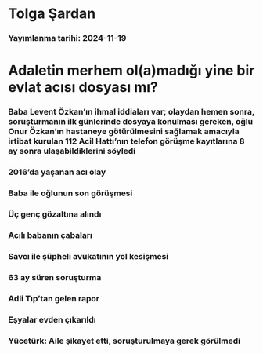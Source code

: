 # Tolga Şardan

### Yayımlanma tarihi: 2024-11-19

# Adaletin merhem ol(a)madığı yine bir evlat acısı dosyası mı?


### Baba Levent Özkan’ın ihmal iddiaları var; olaydan hemen sonra, soruşturmanın ilk günlerinde dosyaya konulması gereken, oğlu Onur Özkan’ın hastaneye götürülmesini sağlamak amacıyla irtibat kurulan 112 Acil Hattı’nın telefon görüşme kayıtlarına 8 ay sonra ulaşabildiklerini söyledi


### 2016’da yaşanan acı olay


### Baba ile oğlunun son görüşmesi


### Üç genç gözaltına alındı


### Acılı babanın çabaları


### Savcı ile şüpheli avukatının yol kesişmesi


### 63 ay süren soruşturma


### Adli Tıp’tan gelen rapor


### Eşyalar evden çıkarıldı


### Yücetürk: Aile şikayet etti, soruşturulmaya gerek görülmedi

